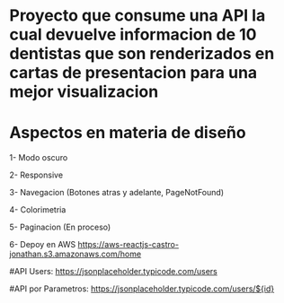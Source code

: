 # Proyecto que consume una API la cual devuelve informacion de 10 dentistas que son renderizados en cartas de presentacion para una mejor visualizacion

# Aspectos en materia de diseño 

1- Modo oscuro

2- Responsive

3- Navegacion (Botones atras y adelante, PageNotFound)

4- Colorimetria

5- Paginacion (En proceso)

6- Depoy en AWS https://aws-reactjs-castro-jonathan.s3.amazonaws.com/home


#API Users: https://jsonplaceholder.typicode.com/users


#API por Parametros: https://jsonplaceholder.typicode.com/users/${id}
